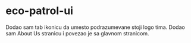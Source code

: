 
# eco-patrol-ui

Dodao sam tab ikonicu da umesto podrazumevane stoji logo tima.
Dodao sam About Us stranicu i povezao je sa glavnom stranicom.

